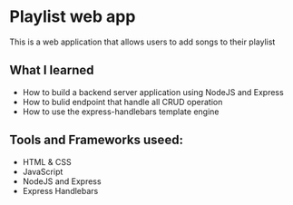 <h1>Playlist web app</h1>

This is a web application that allows users to add songs to their playlist

<h2>What I learned</h2>
<ul>
  <li>How to build a backend server application using NodeJS and Express</li>
  <li>How to bulid endpoint that handle all CRUD operation</li>
  <li>How to use the express-handlebars template engine</li>
</ul>

<h2>Tools and Frameworks useed:</h2>
<ul>
  <li>HTML & CSS</li>
  <li>JavaScript</li>
  <li>NodeJS and Express</li>
  <li>Express Handlebars</li>
</ul>
  





